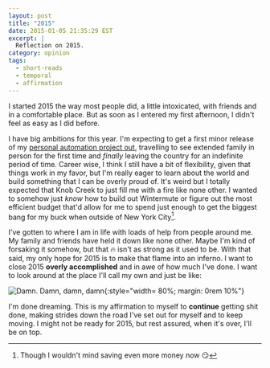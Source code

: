 ```yaml
---
layout: post
title: "2015"
date: 2015-01-05 21:35:29 EST
excerpt: |
  Reflection on 2015.
category: opinion
tags:
  - short-reads
  - temporal
  - affirmation
---
```


I started 2015 the way most people did, a little intoxicated, with friends and
in a comfortable place. But as soon as I entered my first afternoon, I didn't
feel as easy as I did before.

I have big ambitions for this year. I'm expecting to get a first minor release
of my [personal automation project out][wntr], travelling to see extended
family in person for the first time and _finally_ leaving the country for an
indefinite period of time. Career wise, I think I still have a bit of
flexibility, given that things work in my favor, but I'm really eager to learn
about the world and build something that I can be overly proud of. It's weird
but I totally expected that Knob Creek to just fill me with a fire like none
other. I wanted to somehow just _know_ how to build out Wintermute or figure
out the most efficient budget that'd allow for me to spend just enough to get
the biggest bang for my buck when outside of New York City[^1].

I've gotten to where I am in life with loads of help from people around me. My
family and friends have held it down like none other. Maybe I'm kind of
forsaking it somehow, but that :fire: isn't as strong as it used to be. With
that said, my only hope for 2015 is to make that flame into an inferno. I want
to close 2015 **overly accomplished** and in awe of how much I've done. I want
to look around at the place I'll call my own and just be like:

![Damn. Damn, damn, damn](/images/im2-i-did-okay.gif){:style="width= 80%;
  margin: 0rem 10%"}

I'm done dreaming. This is my affirmation to myself to **continue** getting
shit done, making strides down the road I've set out for myself and to keep
moving. I might not be ready for 2015, but rest assured, when it's over, I'll be
on top.

[wntr]: https://github.com/jalcine/wintermute
[^1]: Though I wouldn't mind saving even more money now :smirk:
